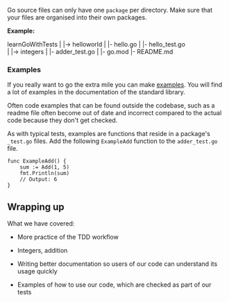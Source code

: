 Go source files can only have one `package` per directory. Make sure that your files are organised into their own packages.

**Example:**

learnGoWithTests
    |
    |-> helloworld
    |    |- hello.go
    |    |- hello_test.go    
    |
    |-> integers
    |    |- adder_test.go
    |
    |- go.mod
    |- README.md

### Examples

If you really want to go the extra mile you can make [examples](https://blog.golang.org/examples). You will find a lot of examples in the documentation of the standard library.

Often code examples that can be found outside the codebase, such as a readme file often become out of date and incorrect compared to the actual code because they don't get checked.

As with typical tests, examples are functions that reside in a package's `_test.go` files. Add the following `ExampleAdd` function to the `adder_test.go` file.

```
func ExampleAdd() {
	sum := Add(1, 5)
	fmt.Println(sum)
	// Output: 6
}
```

## Wrapping up

What we have covered:

- More practice of the TDD workflow

- Integers, addition

- Writing better documentation so users of our code can understand its usage quickly

- Examples of how to use our code, which are checked as part of our tests